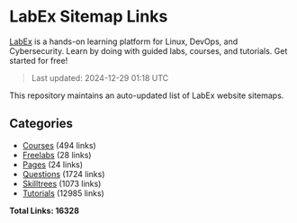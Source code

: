 # LabEx Sitemap Links

[LabEx](https://labex.io) is a hands-on learning platform for Linux, DevOps, and Cybersecurity. Learn by doing with guided labs, courses, and tutorials. Get started for free!

> Last updated: 2024-12-29 01:18 UTC

This repository maintains an auto-updated list of LabEx website sitemaps.

## Categories

- [Courses](sitemaps/courses.md) (494 links)
- [Freelabs](sitemaps/freelabs.md) (28 links)
- [Pages](sitemaps/pages.md) (24 links)
- [Questions](sitemaps/questions.md) (1724 links)
- [Skilltrees](sitemaps/skilltrees.md) (1073 links)
- [Tutorials](sitemaps/tutorials.md) (12985 links)

**Total Links: 16328**

